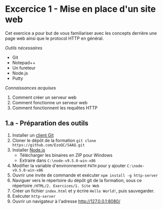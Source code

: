 # Excercice 1 - Mise en place d'un site web
Cet exercice a pour but de vous familiariser avec les concepts derrière une page web ainsi que le protocol HTTP en général.

_Outils nécessaires_
* Git
* Notepad++
* Un fureteur
* Node.js
* Putty

_Connaissances acquises_
1. Comment créer un serveur web
2. Comment fonctionne un serveur web
3. Comment fonctionnent les requêtes HTTP

## 1.a - Préparation des outils
1. Installer un [client Git](https://git-scm.com/download/win)
2. Cloner le dépôt de la formation `git clone https://github.com/EzoQC/SAAQ.git`
3. Installer [Node.js](https://nodejs.org/en/download/current/) 
   * Télécharger les binaires en ZIP pour Windows
   * Extraire dans `C:\node-v9.5.0-win-x86`
4. Modifier la variable d'environnement `PATH` pour y ajouter `C:\node-v9.5.0-win-x86`
5. Ouvrir une invite de commande et exécuter `npm install -g http-server`
6. Naviguer vers le répertoire du dépôt git de la formation, sous ce répertoire `/HTML/2. Exercices/1. Site Web`
7. Créer un fichier `index.html` et y écrire `Hello World!`, puis sauvegarder.
8. Exécuter `http-server`
9. Ouvrir un navigateur à l'adresse http://127.0.0.1:8080/
